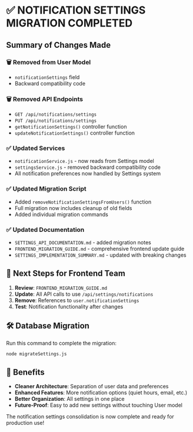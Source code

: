 # ✅ NOTIFICATION SETTINGS MIGRATION COMPLETED

## Summary of Changes Made

### 🗑️ Removed from User Model
- `notificationSettings` field
- Backward compatibility code

### 🗑️ Removed API Endpoints  
- `GET /api/notifications/settings`
- `PUT /api/notifications/settings`
- `getNotificationSettings()` controller function
- `updateNotificationSettings()` controller function

### ✅ Updated Services
- `notificationService.js` - now reads from Settings model
- `settingsService.js` - removed backward compatibility code
- All notification preferences now handled by Settings system

### ✅ Updated Migration Script
- Added `removeNotificationSettingsFromUsers()` function
- Full migration now includes cleanup of old fields
- Added individual migration commands

### ✅ Updated Documentation
- `SETTINGS_API_DOCUMENTATION.md` - added migration notes
- `FRONTEND_MIGRATION_GUIDE.md` - comprehensive frontend update guide
- `SETTINGS_IMPLEMENTATION_SUMMARY.md` - updated with breaking changes

## 🚀 Next Steps for Frontend Team

1. **Review**: `FRONTEND_MIGRATION_GUIDE.md`
2. **Update**: All API calls to use `/api/settings/notifications`
3. **Remove**: References to `user.notificationSettings`
4. **Test**: Notification functionality after changes

## 🛠️ Database Migration

Run this command to complete the migration:
```bash
node migrateSettings.js
```

## 🎉 Benefits

- **Cleaner Architecture**: Separation of user data and preferences
- **Enhanced Features**: More notification options (quiet hours, email, etc.)
- **Better Organization**: All settings in one place
- **Future-Proof**: Easy to add new settings without touching User model

The notification settings consolidation is now complete and ready for production use!
